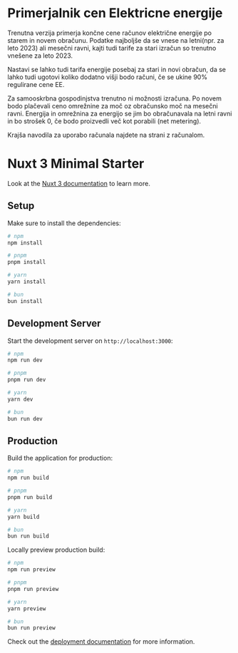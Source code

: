 # Primerjalnik cen Elektricne energije

Trenutna verzija primerja končne cene računov električne energije po starem in novem obračunu. Podatke najboljše da se vnese na letni(npr. za leto 2023) ali mesečni ravni, kajti tudi tarife za stari izračun so trenutno vnešene za leto 2023.

Nastavi se lahko tudi tarifa energije posebaj za stari in novi obračun, da se lahko tudi ugotovi koliko dodatno višji bodo računi, če se ukine 90% regulirane cene EE.

Za samooskrbna gospodinjstva trenutno ni možnosti izračuna. Po novem bodo plačevali ceno omrežnine za moč oz obračunsko moč na mesečni ravni. Energija in omrežnina za energijo se jim bo obračunavala na letni ravni in bo strošek 0, če bodo proizvedli več kot porabili (net metering).

Krajša navodila za uporabo računala najdete na strani z računalom.

# Nuxt 3 Minimal Starter

Look at the [Nuxt 3 documentation](https://nuxt.com/docs/getting-started/introduction) to learn more.

## Setup

Make sure to install the dependencies:

```bash
# npm
npm install

# pnpm
pnpm install

# yarn
yarn install

# bun
bun install
```

## Development Server

Start the development server on `http://localhost:3000`:

```bash
# npm
npm run dev

# pnpm
pnpm run dev

# yarn
yarn dev

# bun
bun run dev
```

## Production

Build the application for production:

```bash
# npm
npm run build

# pnpm
pnpm run build

# yarn
yarn build

# bun
bun run build
```

Locally preview production build:

```bash
# npm
npm run preview

# pnpm
pnpm run preview

# yarn
yarn preview

# bun
bun run preview
```

Check out the [deployment documentation](https://nuxt.com/docs/getting-started/deployment) for more information.
